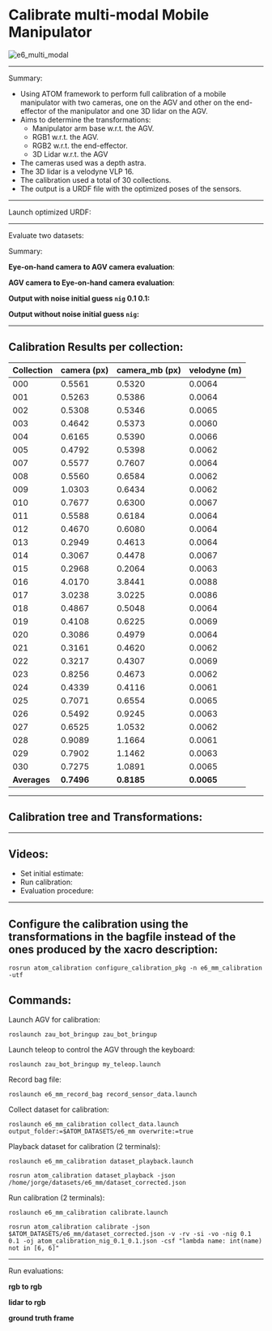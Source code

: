 # Calibrate multi-modal Mobile Manipulator

![e6_multi_modal](https://user-images.githubusercontent.com/80167550/223143282-6aba8fe6-3a37-46c6-9d52-dcbfe30af1a1.png)

_______________________________

Summary: 
* Using ATOM framework to perform full calibration of a mobile manipulator with two cameras, one on the AGV and other on the end-effector of the manipulator and one 3D lidar on the AGV.
* Aims to determine the transformations: 
    * Manipulator arm base w.r.t. the AGV.
    * RGB1 w.r.t. the AGV. 
    * RGB2 w.r.t. the end-effector.
    * 3D Lidar w.r.t. the AGV
* The cameras used was a depth astra.
* The 3D lidar is a velodyne VLP 16.
* The calibration used a total of 30 collections.
* The output is a URDF file with the optimized poses of the sensors.
_______________________________

Launch optimized URDF:

_______________________________

Evaluate two datasets:

Summary:

**Eye-on-hand camera to AGV camera evaluation**:


**AGV camera to Eye-on-hand camera evaluation**:


**Output with noise initial guess `nig` 0.1 0.1:**



**Output without noise initial guess `nig`:**


_______________________________

## Calibration Results per collection:

| Collection | camera (px) | camera_mb (px) | velodyne (m) |
|------------|-------------|----------------|--------------|
|    000     |    0.5561   |     0.5320     |    0.0064    |
|    001     |    0.5263   |     0.5386     |    0.0064    |
|    002     |    0.5308   |     0.5346     |    0.0065    |
|    003     |    0.4642   |     0.5373     |    0.0060    |
|    004     |    0.6165   |     0.5390     |    0.0066    |
|    005     |    0.4792   |     0.5398     |    0.0062    |
|    007     |    0.5577   |     0.7607     |    0.0064    |
|    008     |    0.5560   |     0.6584     |    0.0062    |
|    009     |    1.0303   |     0.6434     |    0.0062    |
|    010     |    0.7677   |     0.6300     |    0.0067    |
|    011     |    0.5588   |     0.6184     |    0.0064    |
|    012     |    0.4670   |     0.6080     |    0.0064    |
|    013     |    0.2949   |     0.4613     |    0.0064    |
|    014     |    0.3067   |     0.4478     |    0.0067    |
|    015     |    0.2968   |     0.2064     |    0.0063    |
|    016     |    4.0170   |     3.8441     |    0.0088    |
|    017     |    3.0238   |     3.0225     |    0.0086    |
|    018     |    0.4867   |     0.5048     |    0.0064    |
|    019     |    0.4108   |     0.6225     |    0.0069    |
|    020     |    0.3086   |     0.4979     |    0.0064    |
|    021     |    0.3161   |     0.4620     |    0.0062    |
|    022     |    0.3217   |     0.4307     |    0.0069    |
|    023     |    0.8256   |     0.4673     |    0.0062    |
|    024     |    0.4339   |     0.4116     |    0.0061    |
|    025     |    0.7071   |     0.6554     |    0.0065    |
|    026     |    0.5492   |     0.9245     |    0.0063    |
|    027     |    0.6525   |     1.0532     |    0.0062    |
|    028     |    0.9089   |     1.1664     |    0.0061    |
|    029     |    0.7902   |     1.1462     |    0.0063    |
|    030     |    0.7275   |     1.0891     |    0.0065    |
|  **Averages**  |    **0.7496**   |     **0.8185**     |    **0.0065**    |


_______________________________

## Calibration tree and Transformations:


_______________________________

## Videos:
* Set initial estimate: 
* Run calibration: 
* Evaluation procedure: 
_______________________________

## Configure the calibration using the transformations in the bagfile instead of the ones produced by the xacro description:

    rosrun atom_calibration configure_calibration_pkg -n e6_mm_calibration -utf

## Commands:
Launch AGV for calibration:

    roslaunch zau_bot_bringup zau_bot_bringup

Launch teleop to control the AGV through the keyboard:

    roslaunch zau_bot_bringup my_teleop.launch 

Record bag file:

    roslaunch e6_mm_record_bag record_sensor_data.launch

Collect dataset for calibration:

    roslaunch e6_mm_calibration collect_data.launch output_folder:=$ATOM_DATASETS/e6_mm overwrite:=true

Playback dataset for calibration (2 terminals):

    roslaunch e6_mm_calibration dataset_playback.launch 

    rosrun atom_calibration dataset_playback -json /home/jorge/datasets/e6_mm/dataset_corrected.json 

Run calibration (2 terminals):

    roslaunch e6_mm_calibration calibrate.launch

    rosrun atom_calibration calibrate -json $ATOM_DATASETS/e6_mm/dataset_corrected.json -v -rv -si -vo -nig 0.1 0.1 -oj atom_calibration_nig_0.1_0.1.json -csf "lambda name: int(name) not in [6, 6]"

_______________________________

Run evaluations:

**rgb to rgb**


**lidar to rgb**


**ground truth frame**